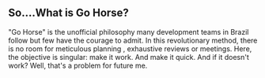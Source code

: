 ## So….What is Go Horse?

"Go Horse" is the unofficial philosophy many development teams in Brazil follow but few have the courage to admit.
In this revolutionary method, there is no room for meticulous planning , exhaustive reviews or meetings.
Here, the objective is singular: make it work. And make it quick.
And if it doesn't work? Well, that's a problem for future me.
